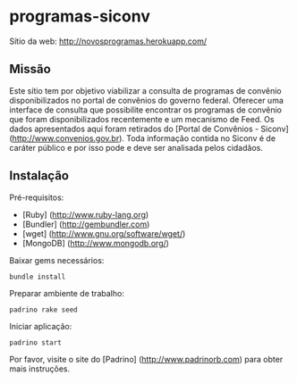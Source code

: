 programas-siconv
================

Sítio da web: http://novosprogramas.herokuapp.com/

Missão
------

Este sítio tem por objetivo viabilizar a consulta de programas de convênio disponibilizados no portal de convênios do governo federal.
Oferecer uma interface de consulta que possibilite encontrar os programas de convênio que foram disponibilizados recentemente e um mecanismo de Feed.
Os dados apresentados aqui foram retirados do [Portal de Convênios - Siconv] (http://www.convenios.gov.br). Toda informação contida no Siconv é de caráter público e por isso pode e deve ser analisada pelos cidadãos.

Instalação
----------

Pré-requisitos:
- [Ruby] (http://www.ruby-lang.org)
- [Bundler] (http://gembundler.com)
- [wget] (http://www.gnu.org/software/wget/)
- [MongoDB] (http://www.mongodb.org/)

Baixar gems necessários:
```
bundle install
```

Preparar ambiente de trabalho:
```
padrino rake seed
```

Iniciar aplicação:
```
padrino start
```
Por favor, visite o site do [Padrino] (http://www.padrinorb.com) para obter mais instruções.
